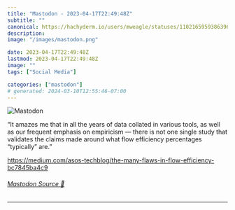 ```yaml
---
title: "Mastodon - 2023-04-17T22:49:48Z"
subtitle: ""
canonical: https://hachyderm.io/users/mweagle/statuses/110216595938639623
description:
image: "/images/mastodon.png"

date: 2023-04-17T22:49:48Z
lastmod: 2023-04-17T22:49:48Z
image: ""
tags: ["Social Media"]

categories: ["mastodon"]
# generated: 2024-03-10T12:55:46-07:00
---
```

![Mastodon](/images/mastodon.png)

<p>“It amazes me that in all the years of data collated in various tools, as well as our frequent emphasis on empiricism — there is not one single study that validates the claims made around what flow efficiency percentages “typically” are.”</p><p><a href="https://medium.com/asos-techblog/the-many-flaws-in-flow-efficiency-bc7845ba4c9" target="_blank" rel="nofollow noopener noreferrer" translate="no"><span class="invisible">https://</span><span class="ellipsis">medium.com/asos-techblog/the-m</span><span class="invisible">any-flaws-in-flow-efficiency-bc7845ba4c9</span></a></p>


###### [Mastodon Source 🐘](https://hachyderm.io/@mweagle/110216595938639623)

___
